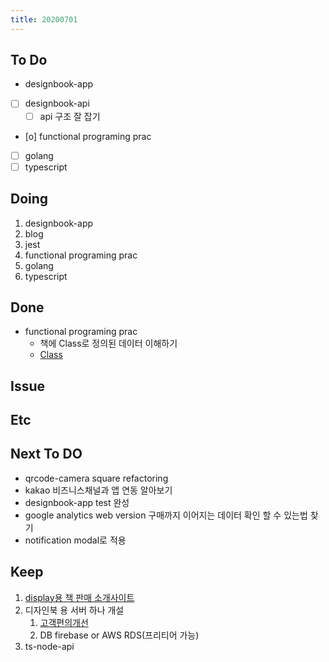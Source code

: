 ```yaml
---
title: 20200701
---
```


## To Do

- designbook-app
- [ ] designbook-api
  - [ ] api 구조 잘 잡기
- [o] functional programing prac
- [ ] golang
- [ ] typescript

## Doing

1. designbook-app
2. blog
3. jest
4. functional programing prac
5. golang
6. typescript

## Done

- functional programing prac
  - 책에 Class로 정의된 데이터 이해하기
  - [Class](https://www.notion.so/Class-1987c80844ed4d9cbf1a69e0a8eb308e)

## Issue

## Etc

## Next To DO

- qrcode-camera square refactoring
- kakao 비즈니스채널과 앱 연동 알아보기
- designbook-app test 완성
- google analytics web version 구매까지 이어지는 데이터 확인 할 수 있는법 찾기
- notification modal로 적용

## Keep

1. [display용 책 판매 소개사이트](https://www.notion.so/664d830ecbd64cfd92ec8d22efa725fa)
2. 디자인북 용 서버 하나 개설
   1. [ 고객편의개선 ](https://www.notion.so/ec91e42cfe2a40da8c1f01f5d3c83c4a)
   2. DB firebase or AWS RDS(프리티어 가능)
3. ts-node-api
